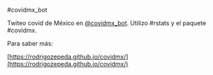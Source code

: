#covidmx_bot

Twiteo covid de México en [@covidmx_bot](https://twitter.com/RodZepeda). Utilizo #rstats y el paquete #covidmx. 

Para saber más:

[https://rodrigozepeda.github.io/covidmx/](https://rodrigozepeda.github.io/covidmx/)
